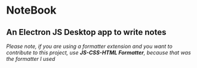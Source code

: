 # NoteBook

## An Electron JS Desktop app to write notes

*Please note, if you are using a formatter extension and you want to contribute to this project, use **JS-CSS-HTML Formatter**, because that was the formatter I used*